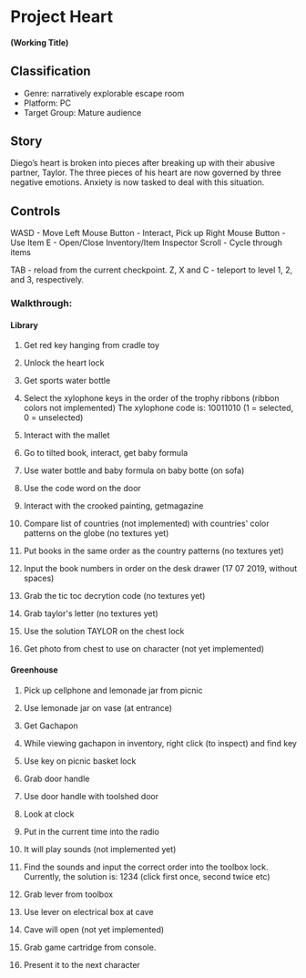 # Project Heart
#### (Working Title)

## Classification
- Genre: narratively explorable escape room
- Platform: PC
- Target Group: Mature audience

## Story
Diego’s heart is broken into pieces after breaking up with their abusive partner, Taylor. The three pieces of his heart are now governed by three negative emotions. Anxiety is now tasked to deal with this situation.

## Controls
WASD - Move
Left Mouse Button - Interact, Pick up
Right Mouse Button - Use Item
E - Open/Close Inventory/Item Inspector
Scroll - Cycle through items

TAB - reload from the current checkpoint.
Z, X and C - teleport to level 1, 2, and 3, respectively.

### Walkthrough:
#### Library
1. Get red key hanging from cradle toy

2. Unlock the heart lock

3. Get sports water bottle

4. Select the xylophone keys in the order of the trophy ribbons (ribbon colors not implemented)
The xylophone code is: 10011010 (1 = selected, 0 = unselected)

5. Interact with the mallet

6. Go to tilted book, interact, get baby formula

7. Use water bottle and baby formula on baby botte (on sofa)

8. Use the code word on the door

9. Interact with the crooked painting, getmagazine

10. Compare list of countries (not implemented) with countries' color patterns on the globe (no textures yet)

11. Put books in the same order as the country patterns (no textures yet)

12. Input the book numbers in order on the desk drawer (17 07 2019, without spaces)

13. Grab the tic toc decrytion code (no textures yet)

14. Grab taylor's letter (no textures yet)

15. Use the solution TAYLOR on the chest lock

16. Get photo from chest to use on character (not yet implemented)

#### Greenhouse
1. Pick up cellphone and lemonade jar from picnic
2. Use lemonade jar on vase (at entrance)
3. Get Gachapon
4. While viewing gachapon in inventory, right click (to inspect) and find key
5. Use key on picnic basket lock
6. Grab door handle
7. Use door handle with toolshed door
8. Look at clock
9. Put in the current time into the radio
10. It will play sounds (not implemented yet)
11. Find the sounds and input the correct order into the toolbox lock.
Currently, the solution is: 1234 (click first once, second twice etc)

12. Grab lever from toolbox
13. Use lever on electrical box at cave
14. Cave will open (not yet implemented)
15. Grab game cartridge from console.
16. Present it to the next character
